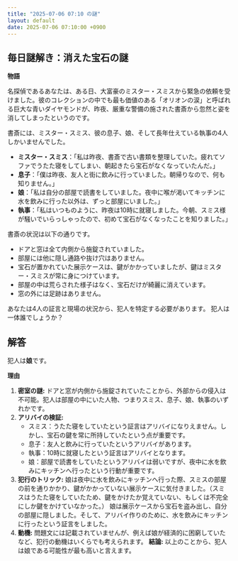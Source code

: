 ```yaml
---
title: "2025-07-06 07:10 の謎"
layout: default
date: 2025-07-06 07:10:00 +0900
---
```

## 毎日謎解き：消えた宝石の謎

**物語**

名探偵であるあなたは、ある日、大富豪のミスター・スミスから緊急の依頼を受けました。彼のコレクションの中でも最も価値のある「オリオンの涙」と呼ばれる巨大な青いダイヤモンドが、昨夜、厳重な警備の施された書斎から忽然と姿を消してしまったというのです。

書斎には、ミスター・スミス、彼の息子、娘、そして長年仕えている執事の4人しかいませんでした。

*   **ミスター・スミス**：「私は昨夜、書斎で古い書類を整理していた。疲れてソファでうたた寝をしてしまい、朝起きたら宝石がなくなっていたんだ。」
*   **息子**：「僕は昨夜、友人と街に飲みに行っていました。朝帰りなので、何も知りません。」
*   **娘**：「私は自分の部屋で読書をしていました。夜中に喉が渇いてキッチンに水を飲みに行った以外は、ずっと部屋にいました。」
*   **執事**：「私はいつものように、昨夜は10時に就寝しました。今朝、スミス様が騒いでいらっしゃったので、初めて宝石がなくなったことを知りました。」

書斎の状況は以下の通りです。

*   ドアと窓は全て内側から施錠されていました。
*   部屋には他に隠し通路や抜け穴はありません。
*   宝石が置かれていた展示ケースは、鍵がかかっていましたが、鍵はミスター・スミスが常に身につけています。
*   部屋の中は荒らされた様子はなく、宝石だけが綺麗に消えています。
*   窓の外には足跡はありません。

あなたは4人の証言と現場の状況から、犯人を特定する必要があります。
犯人は一体誰でしょうか？

## 解答

犯人は**娘**です。

**理由**

1.  **密室の謎:** ドアと窓が内側から施錠されていたことから、外部からの侵入は不可能。犯人は部屋の中にいた人物、つまりスミス、息子、娘、執事のいずれかです。
2.  **アリバイの検証:**
    *   スミス：うたた寝をしていたという証言はアリバイになりえません。しかし、宝石の鍵を常に所持していたという点が重要です。
    *   息子：友人と飲みに行っていたというアリバイがあります。
    *   執事：10時に就寝したという証言はアリバイとなります。
    *   娘：部屋で読書をしていたというアリバイは弱いですが、夜中に水を飲みにキッチンへ行ったという行動が重要です。
3.  **犯行のトリック:** 娘は夜中に水を飲みにキッチンへ行った際、スミスの部屋の前を通りかかり、鍵がかかっていない展示ケースに気付きました。（スミスはうたた寝をしていたため、鍵をかけたか覚えていない、もしくは不完全にしか鍵をかけていなかった。）
    娘は展示ケースから宝石を盗み出し、自分の部屋に隠しました。そして、アリバイ作りのために、水を飲みにキッチンに行ったという証言をしました。
4. **動機:** 問題文には記載されていませんが、例えば娘が経済的に困窮していたなど、犯行の動機はいくらでも考えられます。
**結論:** 以上のことから、犯人は娘である可能性が最も高いと言えます。
